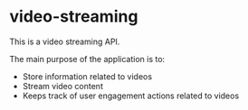 # video-streaming

This is a video streaming API.

The main purpose of the application is to:
* Store information related to videos
* Stream video content
* Keeps track of user engagement actions related to videos
